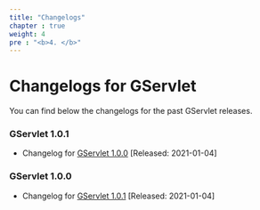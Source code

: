 ```yaml
---
title: "Changelogs"
chapter : true
weight: 4
pre : "<b>4. </b>"
---
```


# Changelogs for GServlet

You can find below the changelogs for the past GServlet releases.

### GServlet 1.0.1

* Changelog for [GServlet 1.0.0](/changelogs/1.0.1)  [Released: 2021-01-04]

### GServlet 1.0.0

* Changelog for [GServlet 1.0.1](/changelogs/1.0.0)  [Released: 2021-01-04]

